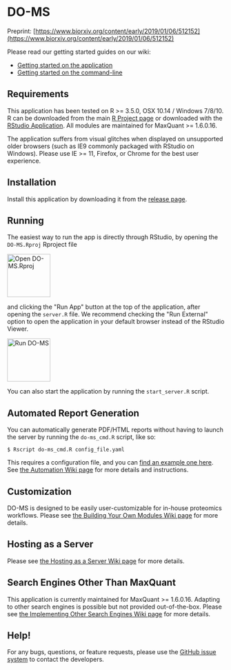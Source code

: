 # DO-MS

Preprint: [https://www.biorxiv.org/content/early/2019/01/06/512152](https://www.biorxiv.org/content/early/2019/01/06/512152)

Please read our getting started guides on our wiki:
* [Getting started on the application](https://github.com/SlavovLab/DO-MS/wiki/Getting-Started-(Application))
* [Getting started on the command-line](https://github.com/SlavovLab/DO-MS/wiki/Getting-Started-(Command-Line))

## Requirements

This application has been tested on R >= 3.5.0, OSX 10.14 / Windows 7/8/10. R can be downloaded from the main [R Project page](https://www.r-project.org/) or downloaded with the [RStudio Application](https://www.rstudio.com/products/rstudio/download/). All modules are maintained for MaxQuant >= 1.6.0.16.

The application suffers from visual glitches when displayed on unsupported older browsers (such as IE9 commonly packaged with RStudio on Windows). Please use IE >= 11, Firefox, or Chrome for the best user experience.

## Installation

Install this application by downloading it from the [release page](https://github.com/SlavovLab/DO-MS/releases).

## Running

The easiest way to run the app is directly through RStudio, by opening the ```DO-MS.Rproj``` Rproject file

<img src="https://github.com/SlavovLab/DO-MS/raw/master/documentation/images/do-ms-proj.png" title="Open DO-MS.Rproj" height="100">

and clicking the "Run App" button at the top of the application, after opening the ```server.R``` file. We recommend checking the "Run External" option to open the application in your default browser instead of the RStudio Viewer.

<img src="https://github.com/SlavovLab/DO-MS/raw/master/documentation/images/do-ms-run.png" title="Run DO-MS" height="100">

You can also start the application by running the ```start_server.R``` script.

## Automated Report Generation

You can automatically generate PDF/HTML reports without having to launch the server by running the ```do-ms_cmd.R``` script, like so:

```
$ Rscript do-ms_cmd.R config_file.yaml
```

This requires a configuration file, and you can [find an example one here](https://github.com/SlavovLab/DO-MS/blob/master/example/config_file.yaml). See [the Automation Wiki page](https://github.com/SlavovLab/DO-MS/wiki/Automation) for more details and instructions.

## Customization

DO-MS is designed to be easily user-customizable for in-house proteomics workflows. Please see [the Building Your Own Modules Wiki page](hhttps://github.com/SlavovLab/DO-MS/wiki/Building-Your-Own-Modules) for more details.

## Hosting as a Server

Please see [the Hosting as a Server Wiki page](https://github.com/SlavovLab/DO-MS/wiki/Hosting-as-a-Server) for more details.

## Search Engines Other Than MaxQuant

This application is currently maintained for MaxQuant >= 1.6.0.16. Adapting to other search engines is possible but not provided out-of-the-box. Please see [the Implementing Other Search Engines Wiki page](https://github.com/SlavovLab/DO-MS/wiki/Implementing-Other-Search-Engines) for more details.

## Help!

For any bugs, questions, or feature requests, 
please use the [GitHub issue system](https://github.com/SlavovLab/DO-MS/issues) to contact the developers.
